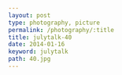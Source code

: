 ```yaml
---
layout: post
type: photography, picture
permalink: /photography/:title
title: julytalk-40
date: 2014-01-16
keyword: julytalk
path: 40.jpg
---
```



